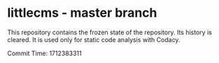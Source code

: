 # littlecms - master branch

This repository contains the frozen state of the repository.
Its history is cleared. It is used only for static code
analysis with Codacy.

Commit Time: 1712383311